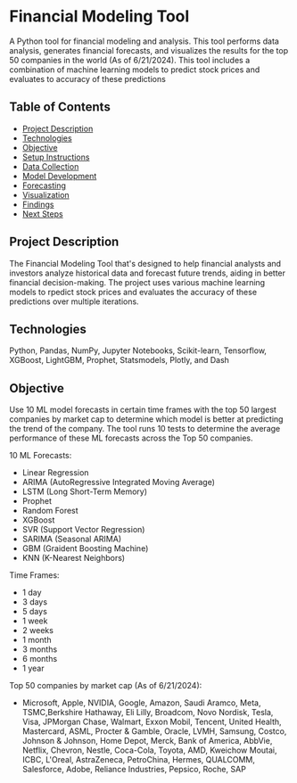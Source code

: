 # Financial Modeling Tool

A Python tool for financial modeling and analysis. This tool performs data analysis, generates financial forecasts, and visualizes the results for the top 50 companies in the world (As of 6/21/2024). This tool includes a combination of machine learning models to predict stock prices and evaluates to accuracy of these predictions

## Table of Contents

- [Project Description](#project-description)
- [Technologies](#technologies)
- [Objective](#objective)
- [Setup Instructions](#setup-instructions)
- [Data Collection](#data-collection)
- [Model Development](#model-development)
- [Forecasting](#forecasting)
- [Visualization](#visualization)
- [Findings](#findings)
- [Next Steps](#next-steps)

## Project Description

The Financial Modeling Tool that's designed to help financial analysts and investors analyze historical data and forecast future trends, aiding in better financial decision-making. The project uses various machine learning models to rpedict stock prices and evaluates the accuracy of these predictions over multiple iterations.

## Technologies

Python, Pandas, NumPy, Jupyter Notebooks, Scikit-learn, Tensorflow, XGBoost, LightGBM, Prophet, Statsmodels, Plotly, and Dash

## Objective

Use 10 ML model forecasts in certain time frames with the top 50 largest companies by market cap to determine which model is better at predicting the trend of the company. The tool runs 10 tests to determine the average performance of these ML forecasts across the Top 50 companies.

10 ML Forecasts:
- Linear Regression
- ARIMA (AutoRegressive Integrated Moving Average)
- LSTM (Long Short-Term Memory)
- Prophet
- Random Forest
- XGBoost
- SVR (Support Vector Regression)
- SARIMA (Seasonal ARIMA)
- GBM (Graident Boosting Machine)
- KNN (K-Nearest Neighbors)

Time Frames:
- 1 day
- 3 days
- 5 days
- 1 week
- 2 weeks
- 1 month
- 3 months
- 6 months
- 1 year

Top 50 companies by market cap (As of 6/21/2024):
- Microsoft, Apple, NVIDIA, Google, Amazon, Saudi Aramco, Meta, TSMC,Berkshire Hathaway, Eli Lilly, Broadcom, Novo Nordisk, Tesla, Visa, JPMorgan Chase, Walmart, Exxon Mobil, Tencent, United Health, Mastercard, ASML, Procter & Gamble, Oracle, LVMH, Samsung, Costco, Johnson & Johnson, Home Depot, Merck, Bank of America, AbbVie, Netflix, Chevron, Nestle, Coca-Cola, Toyota, AMD, Kweichow Moutai, ICBC, L'Oreal, AstraZeneca, PetroChina, Hermes, QUALCOMM, Salesforce, Adobe, Reliance Industries, Pepsico, Roche, SAP
